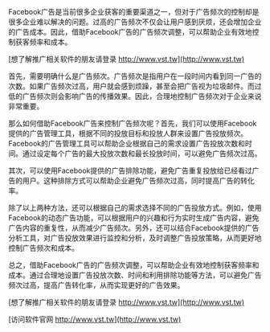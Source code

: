 Facebook广告是当前很多企业获客的重要渠道之一，但对于广告频次的控制却是很多企业难以解决的问题。过高的广告频次不仅会让用户感到厌烦，还会增加企业的广告成本。因此，借助Facebook广告的广告频次调整，可以帮助企业有效地控制获客频率和成本。

[想了解推广相关软件的朋友请登录 http://www.vst.tw](http://www.vst.tw)

首先，需要明确什么是广告频次。广告频次是指用户在一段时间内看到同一广告的次数。如果广告频次过高，用户就会感到烦躁，甚至会把广告视为垃圾邮件。而过低的广告频次则会影响广告的传播效果。因此，合理地控制广告频次对于企业来说非常重要。

那么如何借助Facebook广告来控制广告频次呢？首先，我们可以使用Facebook提供的广告管理工具，根据不同的投放目标和投放人群来设置广告投放频次。Facebook的广告管理工具可以帮助企业根据自己的需求设置广告投放次数和时间。通过设定每个广告的最大投放次数和最长投放时间，可以避免广告频次过高。

其次，可以使用Facebook提供的广告排除功能，避免广告重复投放给已经看过广告的用户。这种排除方式可以帮助企业避免广告频次过高，同时提高广告的转化率。

除了以上两种方法，还可以根据自己的需求选择不同的广告投放方式。例如，使用Facebook的动态广告功能，可以根据用户的兴趣和行为实时生成广告内容，避免广告内容的重复性，从而减少广告频次。另外，还可以结合Facebook提供的广告分析工具，对广告投放效果进行监控和分析，及时调整广告投放策略，从而更好地控制广告频次和成本。

总之，借助Facebook广告的广告频次调整，可以帮助企业有效地控制获客频率和成本。通过合理地设置广告投放次数、时间和利用排除功能等方法，可以避免广告频次过高，提高广告转化率，从而实现更好的广告效果。

[想了解推广相关软件的朋友请登录 http://www.vst.tw](http://www.vst.tw)


[访问软件官网 http://www.vst.tw](http://www.vst.tw)
